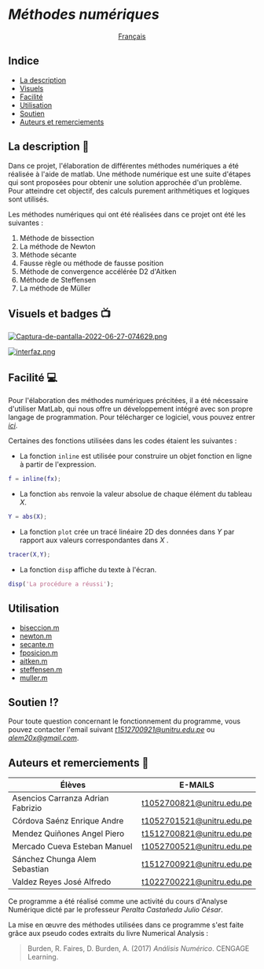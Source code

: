 # ***Méthodes numériques***



<p align="center">
  <a href="/DOCS/README_fr.md">Français </a>


 
## **Indice**
  
  * [La description](https://github.com/AdrianAsen/Analisis-Numerico/blob/main/DOCS/Descripci%C3%B3n.md)
  * [Visuels](https://github.com/AdrianAsen/Analisis-Numerico/blob/main/DOCS/Visuales.md)
  * [Facilité](https://github.com/AdrianAsen/Analisis-Numerico/blob/main/DOCS/Instalaci%C3%B3n.md)
  * [Utilisation](https://github.com/AdrianAsen/Analisis-Numerico/blob/main/DOCS/Uso.md)
  * [Soutien](https://github.com/AdrianAsen/Analisis-Numerico/blob/main/DOCS/Soporte.md)
  * [Auteurs et remerciements](https://github.com/AdrianAsen/Analisis-Numerico/blob/main/DOCS/Autores.md)
  
## **La description** :page_with_curl:

Dans ce projet, l'élaboration de différentes méthodes numériques a été réalisée à l'aide de matlab. Une méthode numérique est une suite d'étapes qui sont proposées pour obtenir une solution approchée d'un problème. Pour atteindre cet objectif, des calculs purement arithmétiques et logiques sont utilisés.

Les méthodes numériques qui ont été réalisées dans ce projet ont été les suivantes :

1. Méthode de bissection
2. La méthode de Newton
3. Méthode sécante
4. Fausse règle ou méthode de fausse position
5. Méthode de convergence accélérée D2 d'Aitken
6. Méthode de Steffensen
7. La méthode de Müller


## **Visuels et badges** :tv:
  [![Captura-de-pantalla-2022-06-27-074629.png](https://i.postimg.cc/h4zx5nJM/Captura-de-pantalla-2022-06-27-074629.png)](https://postimg.cc/Sj4Jnwfz)
  
  [![interfaz.png](https://i.postimg.cc/2jQP2dgr/interfaz.png)](https://postimg.cc/w3BfBN6G)
  


## **Facilité** :computer:

Pour l'élaboration des méthodes numériques précitées, il a été nécessaire d'utiliser MatLab, qui nous offre un développement intégré avec son propre langage de programmation. Pour télécharger ce logiciel, vous pouvez entrer [*ici*](https://es.mathworks.com/products/get-matlab.html?s_tid=gn_getml "Link Matlab").

Certaines des fonctions utilisées dans les codes étaient les suivantes :
* La fonction `inline` est utilisée pour construire un objet fonction en ligne à partir de l'expression.

```matlab
f = inline(fx);
```
* La fonction `abs` renvoie la valeur absolue de chaque élément du tableau *X*.
```matlab
Y = abs(X);
```
* La fonction `plot` crée un tracé linéaire 2D des données dans *Y* par rapport aux valeurs correspondantes dans *X* .
```matlab
tracer(X,Y);
```
* La fonction `disp` affiche du texte à l'écran.
```matlab
disp('La procédure a réussi');
```

## **Utilisation**

* [biseccion.m](https://github.com/AdrianAsen/Analisis-Numerico/blob/main/Funciones/biseccion.m)
* [newton.m](https://github.com/AdrianAsen/Analisis-Numerico/blob/main/Funciones/newton.m)
* [secante.m](https://github.com/AdrianAsen/Analisis-Numerico/blob/main/Funciones/secante.m)
* [fposicion.m](https://github.com/AdrianAsen/Analisis-Numerico/blob/main/Funciones/fposicion.m)
* [aitken.m](https://github.com/AdrianAsen/Analisis-Numerico/blob/main/Funciones/aitken.m)
* [steffensen.m](https://github.com/AdrianAsen/Analisis-Numerico/blob/main/Funciones/steffensen.m)
* [muller.m](https://github.com/AdrianAsen/Analisis-Numerico/blob/main/Funciones/muller.m)


## **Soutien** :interrobang:

Pour toute question concernant le fonctionnement du programme, vous pouvez contacter l'email suivant *t1512700921@unitru.edu.pe* ou
*alem20x@gmail.com*.


## **Auteurs et remerciements** :book:


|       Élèves    |   E-MAILS   |
|       ----------    |  ---------| 
| Asencios Carranza Adrian Fabrizio|t1052700821@unitru.edu.pe|
| Córdova Saénz Enrique Andre|t1052701521@unitru.edu.pe|
| Mendez Quiñones Angel Piero|t1512700821@unitru.edu.pe|
| Mercado Cueva Esteban Manuel|t1052700521@unitru.edu.pe|
| Sánchez Chunga Alem Sebastian|t1512700921@unitru.edu.pe|
| Valdez Reyes José Alfredo|t1022700221@unitru.edu.pe|


Ce programme a été réalisé comme une activité du cours d'Analyse Numérique dicté par le professeur *Peralta Castañeda Julio César*.

La mise en œuvre des méthodes utilisées dans ce programme s'est faite grâce aux pseudo codes extraits du livre Numerical Analysis :
>Burden, R. Faires, D. Burden, A. (2017) *Análisis Numérico*. CENGAGE Learning. 
